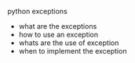  python exceptions

- what are the exceptions
- how to use an exception
- whats are the use of exception
- when to implement the exception
